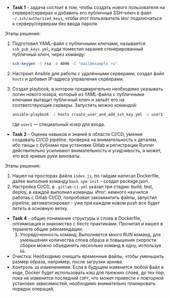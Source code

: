 - **Task 1** - задача состоит в том, чтобы создать нового пользователя на сервере/серверах и добавить его публичный SSH-ключ в файл `~/.ssh/authorized_keys`, чтобы этот пользователь мог подключаться к серверу/серверам без ввода пароля.

Этапы решения:
1. Подготовил YAML-файл с публичными ключами, называется `ssh_pub_keys.yml`, куда поместил заранее сгенерированный публичный ключ, через команду:

   ```bash
   ssh-keygen -t rsa -b 4096 -C "mail@example.ru"
   ```
2. Настроил Ansible для работы с удалёнными серверами, создал файл `hosts` и добавил IP-адреса управления серверами.

3. Создал playbook, в котором предварительно необходимо указывать логин нового юзера, который из YAML-файла с публичными ключами вытащит публичный ключ и зальёт его на соответствующие серверы. Запустить можно командой:
   ```bash
   ansible-playbook -i hosts create_user_and_add_ssh_key.yml -u user1
   ```
   где `user1` — специальный юзер для входа.
   
- **Task 2** - Оценка навыков и знаний в области CI/CD, умение создавать CI/CD pipeline, проверка на внимательность к деталям, ибо танцы с бубнами при установке Gitlab и регистрации Runner действительно усиливают внимательность и усидчивость, а может, это всё кривые руки виноваты. 

Этапы решения:
1. Нашел на просторах файла `index.js`, по гайдам написал Dockerfile, далее выполнив команду ```bash npm init``` - создал package.json. 
2. Настройка CI/CD, в `.gitlab-ci.yml` указал три стадии: build, test, deploy, в каждой выполнил команды. 
Итог: немного научился работаь с Gitlab CI/CD, попробовал закоммитить файлы, запустил pipeline, автоматизировал - уже при каждом новом push все будет лететь в основную ветку.

- **Task 4** - общие понимание структуры и слоев в Dockerfile, оптимизация и знакомство с бестс практиками.
  Прочитал и нашел в терынете общие рекомендации:
  1. Упорядоченность команд: Выполняется много RUN команд, для уменьшения количества слоев образа и повышения скорости сборки можно объединить несколько команд в одну, используя `&&`.
- Очистка: Необходимо очищать временные файлы, чтобы уменьшить размер образа, например, после загрузки архива.
- Контроль за изменениями: Если в будущем изменится любой файл в коде, Docker будет использовать кэш для прежних слоев, до тех пор, пока не изменится последний `COPY`, что может привести к повторной установке зависимостей, необходимо внимательно планировать порядок операций. 
